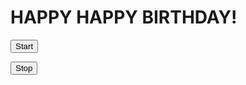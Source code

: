 <html>
<head>
<title>Page Title</title>
</head>
<body>
<div id="myDIV">
<h1>HAPPY HAPPY BIRTHDAY!</h1>

<audio id="hb_audio" src="happybirthday.mp3" loop="loop" muted="muted"></audio>


<script src="confetti.js"></script>


<script>
function startBirthday() {
  startConfetti();
  document.getElementById("hb_audio").play();
}
</script>

<button onclick="startBirthday();">Start</button>

<button onclick="stopConfetti();">Stop</button>


</div>
</body>
</html>
